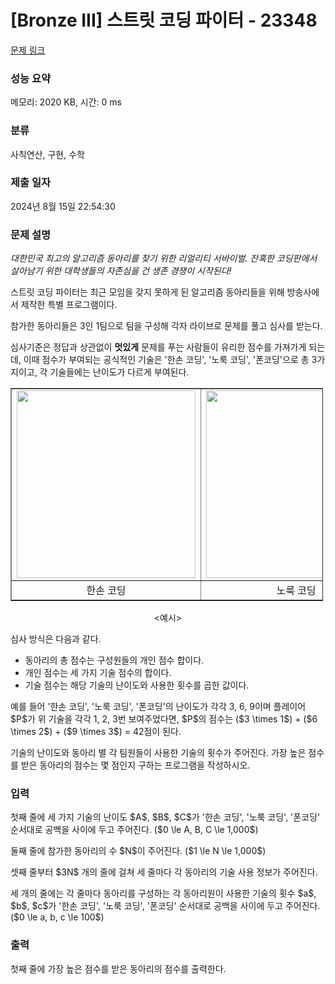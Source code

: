 # [Bronze III] 스트릿 코딩 파이터 - 23348 

[문제 링크](https://www.acmicpc.net/problem/23348) 

### 성능 요약

메모리: 2020 KB, 시간: 0 ms

### 분류

사칙연산, 구현, 수학

### 제출 일자

2024년 8월 15일 22:54:30

### 문제 설명

<p><em>대한민국 최고의 알고리즘 동아리를 찾기 위한 리얼리티 서바이벌. 잔혹한 코딩판에서 살아남기 위한 대학생들의 자존심을 건 생존 경쟁이 시작된다!</em></p>

<p>스트릿 코딩 파이터는 최근 모임을 갖지 못하게 된 알고리즘 동아리들을 위해 방송사에서 제작한 특별 프로그램이다.</p>

<p>참가한 동아리들은 3인 1팀으로 팀을 구성해 각자 라이브로 문제를 풀고 심사를 받는다.</p>

<p>심사기준은 정답과 상관없이 <strong>멋있게</strong> 문제를 푸는 사람들이 유리한 점수를 가져가게 되는데, 이때 점수가 부여되는 공식적인 기술은 '한손 코딩', '노룩 코딩', '폰코딩'으로 총 3가지이고, 각 기술들에는 난이도가 다르게 부여된다.</p>

<table align="center" border="1" cellpadding="1" cellspacing="1" class="table table-bordered" style="width: 500px;">
	<tbody>
		<tr>
			<td style="text-align: center;"><img alt="" src="https://upload.acmicpc.net/0bae8536-3ff2-42f2-92e5-460bfcb0b84c/-/preview/" style="height: 300px; width: 286px;"></td>
			<td style="text-align: center;"><img alt="" src="https://upload.acmicpc.net/1d89ce4e-5247-4ec0-96f1-649bbaa19505/-/preview/" style="height: 300px; width: 288px;"></td>
			<td style="text-align: center;"><img alt="" src="https://upload.acmicpc.net/a461e913-75a8-420c-a818-84b646b304ae/-/preview/" style="height: 300px; width: 283px;"></td>
		</tr>
		<tr>
			<td style="text-align: center;">한손 코딩</td>
			<td style="text-align: center;">노룩 코딩</td>
			<td style="text-align: center;">폰코딩</td>
		</tr>
	</tbody>
</table>

<p style="text-align: center;"><예시></p>

<p>심사 방식은 다음과 같다.</p>

<ul>
	<li>동아리의 총 점수는 구성원들의 개인 점수 합이다.</li>
	<li>개인 점수는 세 가지 기술 점수의 합이다.</li>
	<li>기술 점수는 해당 기술의 난이도와 사용한 횟수를 곱한 값이다.</li>
</ul>

<p>예를 들어 '한손 코딩', '노룩 코딩', '폰코딩'의 난이도가 각각 3, 6, 9이며 플레이어 $P$가 위 기술을 각각 1, 2, 3번 보여주었다면, $P$의 점수는 ($3 \times 1$) + ($6 \times 2$) + ($9 \times 3$) = 42점이 된다.</p>

<p>기술의 난이도와 동아리 별 각 팀원들이 사용한 기술의 횟수가 주어진다. 가장 높은 점수를 받은 동아리의 점수는 몇 점인지 구하는 프로그램을 작성하시오.</p>

### 입력 

 <p>첫째 줄에 세 가지 기술의 난이도 $A$, $B$, $C$가 '한손 코딩', '노룩 코딩', '폰코딩' 순서대로 공백을 사이에 두고 주어진다. ($0 \le A, B, C \le 1,000$)</p>

<p>둘째 줄에 참가한 동아리의 수 $N$이 주어진다. ($1 \le N \le 1,000$)</p>

<p>셋째 줄부터 $3N$ 개의 줄에 걸쳐 세 줄마다 각 동아리의 기술 사용 정보가 주어진다. </p>

<p>세 개의 줄에는 각 줄마다 동아리를 구성하는 각 동아리원이 사용한 기술의 횟수 $a$, $b$, $c$가 '한손 코딩', '노룩 코딩', '폰코딩' 순서대로 공백을 사이에 두고 주어진다. ($0 \le  a, b, c  \le 100$)</p>

### 출력 

 <p>첫째 줄에 가장 높은 점수를 받은 동아리의 점수를 출력한다.</p>

